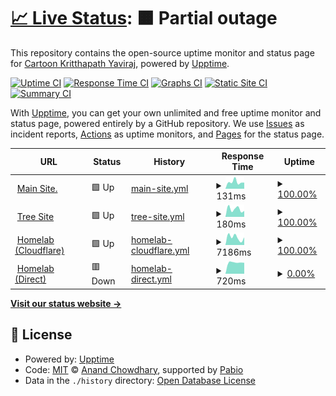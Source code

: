 # [📈 Live Status](https://status.toonstorytime.me): <!--live status--> **🟧 Partial outage**

This repository contains the open-source uptime monitor and status page for [Cartoon Kritthapath Yaviraj](toonstorytime.me), powered by [Upptime](https://github.com/upptime/upptime).

[![Uptime CI](https://github.com/toonnongaeoy/site-uptime/workflows/Uptime%20CI/badge.svg)](https://github.com/toonnongaeoy/site-uptime/actions?query=workflow%3A%22Uptime+CI%22)
[![Response Time CI](https://github.com/toonnongaeoy/site-uptime/workflows/Response%20Time%20CI/badge.svg)](https://github.com/toonnongaeoy/site-uptime/actions?query=workflow%3A%22Response+Time+CI%22)
[![Graphs CI](https://github.com/toonnongaeoy/site-uptime/workflows/Graphs%20CI/badge.svg)](https://github.com/toonnongaeoy/site-uptime/actions?query=workflow%3A%22Graphs+CI%22)
[![Static Site CI](https://github.com/toonnongaeoy/site-uptime/workflows/Static%20Site%20CI/badge.svg)](https://github.com/toonnongaeoy/site-uptime/actions?query=workflow%3A%22Static+Site+CI%22)
[![Summary CI](https://github.com/toonnongaeoy/site-uptime/workflows/Summary%20CI/badge.svg)](https://github.com/toonnongaeoy/site-uptime/actions?query=workflow%3A%22Summary+CI%22)

With [Upptime](https://upptime.js.org), you can get your own unlimited and free uptime monitor and status page, powered entirely by a GitHub repository. We use [Issues](https://github.com/toonnongaeoy/site-uptime/issues) as incident reports, [Actions](https://github.com/toonnongaeoy/site-uptime/actions) as uptime monitors, and [Pages](https://status.toonstorytime.me) for the status page.

<!--start: status pages-->
<!-- This summary is generated by Upptime (https://github.com/upptime/upptime) -->
<!-- Do not edit this manually, your changes will be overwritten -->
<!-- prettier-ignore -->
| URL | Status | History | Response Time | Uptime |
| --- | ------ | ------- | ------------- | ------ |
| <img alt="" src="https://icons.duckduckgo.com/ip3/toonstorytime.me.ico" height="13"> [Main Site.](https://toonstorytime.me) | 🟩 Up | [main-site.yml](https://github.com/toonnongaeoy/site-uptime/commits/HEAD/history/main-site.yml) | <details><summary><img alt="Response time graph" src="./graphs/main-site/response-time-week.png" height="20"> 131ms</summary><br><a href="https://status.toonstorytime.me/history/main-site"><img alt="Response time 131" src="https://img.shields.io/endpoint?url=https%3A%2F%2Fraw.githubusercontent.com%2Ftoonnongaeoy%2Fsite-uptime%2FHEAD%2Fapi%2Fmain-site%2Fresponse-time.json"></a><br><a href="https://status.toonstorytime.me/history/main-site"><img alt="24-hour response time 131" src="https://img.shields.io/endpoint?url=https%3A%2F%2Fraw.githubusercontent.com%2Ftoonnongaeoy%2Fsite-uptime%2FHEAD%2Fapi%2Fmain-site%2Fresponse-time-day.json"></a><br><a href="https://status.toonstorytime.me/history/main-site"><img alt="7-day response time 131" src="https://img.shields.io/endpoint?url=https%3A%2F%2Fraw.githubusercontent.com%2Ftoonnongaeoy%2Fsite-uptime%2FHEAD%2Fapi%2Fmain-site%2Fresponse-time-week.json"></a><br><a href="https://status.toonstorytime.me/history/main-site"><img alt="30-day response time 131" src="https://img.shields.io/endpoint?url=https%3A%2F%2Fraw.githubusercontent.com%2Ftoonnongaeoy%2Fsite-uptime%2FHEAD%2Fapi%2Fmain-site%2Fresponse-time-month.json"></a><br><a href="https://status.toonstorytime.me/history/main-site"><img alt="1-year response time 131" src="https://img.shields.io/endpoint?url=https%3A%2F%2Fraw.githubusercontent.com%2Ftoonnongaeoy%2Fsite-uptime%2FHEAD%2Fapi%2Fmain-site%2Fresponse-time-year.json"></a></details> | <details><summary><a href="https://status.toonstorytime.me/history/main-site">100.00%</a></summary><a href="https://status.toonstorytime.me/history/main-site"><img alt="All-time uptime 100.00%" src="https://img.shields.io/endpoint?url=https%3A%2F%2Fraw.githubusercontent.com%2Ftoonnongaeoy%2Fsite-uptime%2FHEAD%2Fapi%2Fmain-site%2Fuptime.json"></a><br><a href="https://status.toonstorytime.me/history/main-site"><img alt="24-hour uptime 100.00%" src="https://img.shields.io/endpoint?url=https%3A%2F%2Fraw.githubusercontent.com%2Ftoonnongaeoy%2Fsite-uptime%2FHEAD%2Fapi%2Fmain-site%2Fuptime-day.json"></a><br><a href="https://status.toonstorytime.me/history/main-site"><img alt="7-day uptime 100.00%" src="https://img.shields.io/endpoint?url=https%3A%2F%2Fraw.githubusercontent.com%2Ftoonnongaeoy%2Fsite-uptime%2FHEAD%2Fapi%2Fmain-site%2Fuptime-week.json"></a><br><a href="https://status.toonstorytime.me/history/main-site"><img alt="30-day uptime 100.00%" src="https://img.shields.io/endpoint?url=https%3A%2F%2Fraw.githubusercontent.com%2Ftoonnongaeoy%2Fsite-uptime%2FHEAD%2Fapi%2Fmain-site%2Fuptime-month.json"></a><br><a href="https://status.toonstorytime.me/history/main-site"><img alt="1-year uptime 100.00%" src="https://img.shields.io/endpoint?url=https%3A%2F%2Fraw.githubusercontent.com%2Ftoonnongaeoy%2Fsite-uptime%2FHEAD%2Fapi%2Fmain-site%2Fuptime-year.json"></a></details>
| <img alt="" src="https://icons.duckduckgo.com/ip3/tree.toonstorytime.me.ico" height="13"> [Tree Site](https://tree.toonstorytime.me) | 🟩 Up | [tree-site.yml](https://github.com/toonnongaeoy/site-uptime/commits/HEAD/history/tree-site.yml) | <details><summary><img alt="Response time graph" src="./graphs/tree-site/response-time-week.png" height="20"> 180ms</summary><br><a href="https://status.toonstorytime.me/history/tree-site"><img alt="Response time 180" src="https://img.shields.io/endpoint?url=https%3A%2F%2Fraw.githubusercontent.com%2Ftoonnongaeoy%2Fsite-uptime%2FHEAD%2Fapi%2Ftree-site%2Fresponse-time.json"></a><br><a href="https://status.toonstorytime.me/history/tree-site"><img alt="24-hour response time 180" src="https://img.shields.io/endpoint?url=https%3A%2F%2Fraw.githubusercontent.com%2Ftoonnongaeoy%2Fsite-uptime%2FHEAD%2Fapi%2Ftree-site%2Fresponse-time-day.json"></a><br><a href="https://status.toonstorytime.me/history/tree-site"><img alt="7-day response time 180" src="https://img.shields.io/endpoint?url=https%3A%2F%2Fraw.githubusercontent.com%2Ftoonnongaeoy%2Fsite-uptime%2FHEAD%2Fapi%2Ftree-site%2Fresponse-time-week.json"></a><br><a href="https://status.toonstorytime.me/history/tree-site"><img alt="30-day response time 180" src="https://img.shields.io/endpoint?url=https%3A%2F%2Fraw.githubusercontent.com%2Ftoonnongaeoy%2Fsite-uptime%2FHEAD%2Fapi%2Ftree-site%2Fresponse-time-month.json"></a><br><a href="https://status.toonstorytime.me/history/tree-site"><img alt="1-year response time 180" src="https://img.shields.io/endpoint?url=https%3A%2F%2Fraw.githubusercontent.com%2Ftoonnongaeoy%2Fsite-uptime%2FHEAD%2Fapi%2Ftree-site%2Fresponse-time-year.json"></a></details> | <details><summary><a href="https://status.toonstorytime.me/history/tree-site">100.00%</a></summary><a href="https://status.toonstorytime.me/history/tree-site"><img alt="All-time uptime 100.00%" src="https://img.shields.io/endpoint?url=https%3A%2F%2Fraw.githubusercontent.com%2Ftoonnongaeoy%2Fsite-uptime%2FHEAD%2Fapi%2Ftree-site%2Fuptime.json"></a><br><a href="https://status.toonstorytime.me/history/tree-site"><img alt="24-hour uptime 100.00%" src="https://img.shields.io/endpoint?url=https%3A%2F%2Fraw.githubusercontent.com%2Ftoonnongaeoy%2Fsite-uptime%2FHEAD%2Fapi%2Ftree-site%2Fuptime-day.json"></a><br><a href="https://status.toonstorytime.me/history/tree-site"><img alt="7-day uptime 100.00%" src="https://img.shields.io/endpoint?url=https%3A%2F%2Fraw.githubusercontent.com%2Ftoonnongaeoy%2Fsite-uptime%2FHEAD%2Fapi%2Ftree-site%2Fuptime-week.json"></a><br><a href="https://status.toonstorytime.me/history/tree-site"><img alt="30-day uptime 100.00%" src="https://img.shields.io/endpoint?url=https%3A%2F%2Fraw.githubusercontent.com%2Ftoonnongaeoy%2Fsite-uptime%2FHEAD%2Fapi%2Ftree-site%2Fuptime-month.json"></a><br><a href="https://status.toonstorytime.me/history/tree-site"><img alt="1-year uptime 100.00%" src="https://img.shields.io/endpoint?url=https%3A%2F%2Fraw.githubusercontent.com%2Ftoonnongaeoy%2Fsite-uptime%2FHEAD%2Fapi%2Ftree-site%2Fuptime-year.json"></a></details>
| <img alt="" src="https://icons.duckduckgo.com/ip3/cloud.toonstorytime.me.ico" height="13"> [Homelab (Cloudflare)](https://cloud.toonstorytime.me) | 🟩 Up | [homelab-cloudflare.yml](https://github.com/toonnongaeoy/site-uptime/commits/HEAD/history/homelab-cloudflare.yml) | <details><summary><img alt="Response time graph" src="./graphs/homelab-cloudflare/response-time-week.png" height="20"> 7186ms</summary><br><a href="https://status.toonstorytime.me/history/homelab-cloudflare"><img alt="Response time 7186" src="https://img.shields.io/endpoint?url=https%3A%2F%2Fraw.githubusercontent.com%2Ftoonnongaeoy%2Fsite-uptime%2FHEAD%2Fapi%2Fhomelab-cloudflare%2Fresponse-time.json"></a><br><a href="https://status.toonstorytime.me/history/homelab-cloudflare"><img alt="24-hour response time 7186" src="https://img.shields.io/endpoint?url=https%3A%2F%2Fraw.githubusercontent.com%2Ftoonnongaeoy%2Fsite-uptime%2FHEAD%2Fapi%2Fhomelab-cloudflare%2Fresponse-time-day.json"></a><br><a href="https://status.toonstorytime.me/history/homelab-cloudflare"><img alt="7-day response time 7186" src="https://img.shields.io/endpoint?url=https%3A%2F%2Fraw.githubusercontent.com%2Ftoonnongaeoy%2Fsite-uptime%2FHEAD%2Fapi%2Fhomelab-cloudflare%2Fresponse-time-week.json"></a><br><a href="https://status.toonstorytime.me/history/homelab-cloudflare"><img alt="30-day response time 7186" src="https://img.shields.io/endpoint?url=https%3A%2F%2Fraw.githubusercontent.com%2Ftoonnongaeoy%2Fsite-uptime%2FHEAD%2Fapi%2Fhomelab-cloudflare%2Fresponse-time-month.json"></a><br><a href="https://status.toonstorytime.me/history/homelab-cloudflare"><img alt="1-year response time 7186" src="https://img.shields.io/endpoint?url=https%3A%2F%2Fraw.githubusercontent.com%2Ftoonnongaeoy%2Fsite-uptime%2FHEAD%2Fapi%2Fhomelab-cloudflare%2Fresponse-time-year.json"></a></details> | <details><summary><a href="https://status.toonstorytime.me/history/homelab-cloudflare">100.00%</a></summary><a href="https://status.toonstorytime.me/history/homelab-cloudflare"><img alt="All-time uptime 100.00%" src="https://img.shields.io/endpoint?url=https%3A%2F%2Fraw.githubusercontent.com%2Ftoonnongaeoy%2Fsite-uptime%2FHEAD%2Fapi%2Fhomelab-cloudflare%2Fuptime.json"></a><br><a href="https://status.toonstorytime.me/history/homelab-cloudflare"><img alt="24-hour uptime 100.00%" src="https://img.shields.io/endpoint?url=https%3A%2F%2Fraw.githubusercontent.com%2Ftoonnongaeoy%2Fsite-uptime%2FHEAD%2Fapi%2Fhomelab-cloudflare%2Fuptime-day.json"></a><br><a href="https://status.toonstorytime.me/history/homelab-cloudflare"><img alt="7-day uptime 100.00%" src="https://img.shields.io/endpoint?url=https%3A%2F%2Fraw.githubusercontent.com%2Ftoonnongaeoy%2Fsite-uptime%2FHEAD%2Fapi%2Fhomelab-cloudflare%2Fuptime-week.json"></a><br><a href="https://status.toonstorytime.me/history/homelab-cloudflare"><img alt="30-day uptime 100.00%" src="https://img.shields.io/endpoint?url=https%3A%2F%2Fraw.githubusercontent.com%2Ftoonnongaeoy%2Fsite-uptime%2FHEAD%2Fapi%2Fhomelab-cloudflare%2Fuptime-month.json"></a><br><a href="https://status.toonstorytime.me/history/homelab-cloudflare"><img alt="1-year uptime 100.00%" src="https://img.shields.io/endpoint?url=https%3A%2F%2Fraw.githubusercontent.com%2Ftoonnongaeoy%2Fsite-uptime%2FHEAD%2Fapi%2Fhomelab-cloudflare%2Fuptime-year.json"></a></details>
| <img alt="" src="https://icons.duckduckgo.com/ip3/7dd60789cb61.sn.mynetname.net.ico" height="13"> [Homelab (Direct)](http://7dd60789cb61.sn.mynetname.net) | 🟥 Down | [homelab-direct.yml](https://github.com/toonnongaeoy/site-uptime/commits/HEAD/history/homelab-direct.yml) | <details><summary><img alt="Response time graph" src="./graphs/homelab-direct/response-time-week.png" height="20"> 720ms</summary><br><a href="https://status.toonstorytime.me/history/homelab-direct"><img alt="Response time 720" src="https://img.shields.io/endpoint?url=https%3A%2F%2Fraw.githubusercontent.com%2Ftoonnongaeoy%2Fsite-uptime%2FHEAD%2Fapi%2Fhomelab-direct%2Fresponse-time.json"></a><br><a href="https://status.toonstorytime.me/history/homelab-direct"><img alt="24-hour response time 720" src="https://img.shields.io/endpoint?url=https%3A%2F%2Fraw.githubusercontent.com%2Ftoonnongaeoy%2Fsite-uptime%2FHEAD%2Fapi%2Fhomelab-direct%2Fresponse-time-day.json"></a><br><a href="https://status.toonstorytime.me/history/homelab-direct"><img alt="7-day response time 720" src="https://img.shields.io/endpoint?url=https%3A%2F%2Fraw.githubusercontent.com%2Ftoonnongaeoy%2Fsite-uptime%2FHEAD%2Fapi%2Fhomelab-direct%2Fresponse-time-week.json"></a><br><a href="https://status.toonstorytime.me/history/homelab-direct"><img alt="30-day response time 720" src="https://img.shields.io/endpoint?url=https%3A%2F%2Fraw.githubusercontent.com%2Ftoonnongaeoy%2Fsite-uptime%2FHEAD%2Fapi%2Fhomelab-direct%2Fresponse-time-month.json"></a><br><a href="https://status.toonstorytime.me/history/homelab-direct"><img alt="1-year response time 720" src="https://img.shields.io/endpoint?url=https%3A%2F%2Fraw.githubusercontent.com%2Ftoonnongaeoy%2Fsite-uptime%2FHEAD%2Fapi%2Fhomelab-direct%2Fresponse-time-year.json"></a></details> | <details><summary><a href="https://status.toonstorytime.me/history/homelab-direct">0.00%</a></summary><a href="https://status.toonstorytime.me/history/homelab-direct"><img alt="All-time uptime 0.00%" src="https://img.shields.io/endpoint?url=https%3A%2F%2Fraw.githubusercontent.com%2Ftoonnongaeoy%2Fsite-uptime%2FHEAD%2Fapi%2Fhomelab-direct%2Fuptime.json"></a><br><a href="https://status.toonstorytime.me/history/homelab-direct"><img alt="24-hour uptime 0.00%" src="https://img.shields.io/endpoint?url=https%3A%2F%2Fraw.githubusercontent.com%2Ftoonnongaeoy%2Fsite-uptime%2FHEAD%2Fapi%2Fhomelab-direct%2Fuptime-day.json"></a><br><a href="https://status.toonstorytime.me/history/homelab-direct"><img alt="7-day uptime 0.00%" src="https://img.shields.io/endpoint?url=https%3A%2F%2Fraw.githubusercontent.com%2Ftoonnongaeoy%2Fsite-uptime%2FHEAD%2Fapi%2Fhomelab-direct%2Fuptime-week.json"></a><br><a href="https://status.toonstorytime.me/history/homelab-direct"><img alt="30-day uptime 0.00%" src="https://img.shields.io/endpoint?url=https%3A%2F%2Fraw.githubusercontent.com%2Ftoonnongaeoy%2Fsite-uptime%2FHEAD%2Fapi%2Fhomelab-direct%2Fuptime-month.json"></a><br><a href="https://status.toonstorytime.me/history/homelab-direct"><img alt="1-year uptime 0.00%" src="https://img.shields.io/endpoint?url=https%3A%2F%2Fraw.githubusercontent.com%2Ftoonnongaeoy%2Fsite-uptime%2FHEAD%2Fapi%2Fhomelab-direct%2Fuptime-year.json"></a></details>

<!--end: status pages-->

[**Visit our status website →**](https://status.toonstorytime.me)

## 📄 License

- Powered by: [Upptime](https://github.com/upptime/upptime)
- Code: [MIT](./LICENSE) © [Anand Chowdhary](https://anandchowdhary.com), supported by [Pabio](https://pabio.com)
- Data in the `./history` directory: [Open Database License](https://opendatacommons.org/licenses/odbl/1-0/)
